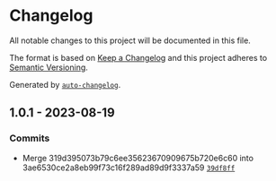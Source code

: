 # Changelog

All notable changes to this project will be documented in this file.

The format is based on [Keep a Changelog](https://keepachangelog.com/en/1.0.0/)
and this project adheres to [Semantic Versioning](https://semver.org/spec/v2.0.0.html).

Generated by [`auto-changelog`](https://github.com/CookPete/auto-changelog).

## 1.0.1 - 2023-08-19

### Commits

- Merge 319d395073b79c6ee35623670909675b720e6c60 into 3ae6530ce2a8eb99f73c16f289ad89d9f3337a59 [`39df8ff`](https://github.com/rohit1901/ts-raw-utils/commit/39df8ff3417ffe567d6b27bff3ac7413e192d712)
